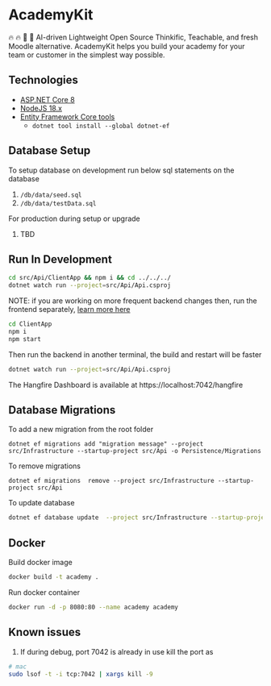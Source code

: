 # AcademyKit

🔥 🔥 👋 🚀 AI-driven Lightweight Open Source Thinkific, Teachable, and fresh Moodle alternative. AcademyKit helps you build your academy for your team or customer in the simplest way possible.

## Technologies

- [ASP.NET Core 8](https://docs.microsoft.com/en-us/aspnet/core/introduction-to-aspnet-core)
- [NodeJS 18.x](https://nodejs.org)
- [Entity Framework Core tools](https://learn.microsoft.com/en-us/ef/core/cli/dotnet)
  - `dotnet tool install --global dotnet-ef`

## Database Setup

To setup database on development run below sql statements on the database

1. `/db/data/seed.sql`
2. `/db/data/testData.sql`

For production during setup or upgrade

1. TBD

## Run In Development

```bash
cd src/Api/ClientApp && npm i && cd ../../../
dotnet watch run --project=src/Api/Api.csproj
```

NOTE: if you are working on more frequent backend changes then, run the frontend separately, [learn more here](https://learn.microsoft.com/en-us/aspnet/core/client-side/spa/react?view=aspnetcore-7.0&tabs=netcore-cli#run-the-cra-server-independently)

```bash
cd ClientApp
npm i
npm start
```

Then run the backend in another terminal, the build and restart will be faster

```bash
dotnet watch run --project=src/Api/Api.csproj
```

The Hangfire Dashboard is available at https://localhost:7042/hangfire

## Database Migrations

To add a new migration from the root folder

```
dotnet ef migrations add "migration message" --project src/Infrastructure --startup-project src/Api -o Persistence/Migrations
```

To remove migrations

```
dotnet ef migrations  remove --project src/Infrastructure --startup-project src/Api
```

To update database

```bash
dotnet ef database update  --project src/Infrastructure --startup-project src/Api
```

## Docker

Build docker image

```bash
docker build -t academy .
```

Run docker container

```bash
docker run -d -p 8080:80 --name academy academy
```

## Known issues

1. If during debug, port 7042 is already in use kill the port as

```bash
# mac
sudo lsof -t -i tcp:7042 | xargs kill -9
```
